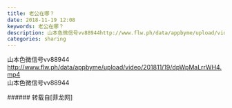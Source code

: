 ```yaml
---
title: 老公在哪？
date: 2018-11-19 12:08
keywords: 老公在哪？
description: 山本色微信号vv88944http://www.flw.ph/data/appbyme/upload/video/201811/19/dpWpMaLrrWH4.mp4山本色微信号vv88944
categories: sharing
---
```

<td class="t_f" id="postmessage_2308399">

山本色微信号vv88944<br/>
<a href="http://www.flw.ph/data/appbyme/upload/video/201811/19/dpWpMaLrrWH4.mp4" target="_blank">http://www.flw.ph/data/appbyme/upload/video/201811/19/dpWpMaLrrWH4.mp4</a><img alt="" border="0" class="zoom" data-cf-modified-893075493e5ba9a1a6c06638-="" file="http://www.flw.ph/data/appbyme/upload/image/201811/19/8ofzPP9lbBjN.jpg" id="aimg_k8J7A" lazyloadthumb="1" onclick="" onmouseover="" src="http://www.flw.ph/data/appbyme/upload/image/201811/19/8ofzPP9lbBjN.jpg"/><br/>
<img alt="" border="0" class="zoom" data-cf-modified-893075493e5ba9a1a6c06638-="" file="http://www.flw.ph/data/appbyme/upload/image/201811/19/isPczF6Pqf3M.jpg" id="aimg_X56xD" lazyloadthumb="1" onclick="" onmouseover="" src="http://www.flw.ph/data/appbyme/upload/image/201811/19/isPczF6Pqf3M.jpg"/><br/>
山本色微信号vv88944<br/>
</td>
###### 转载自[菲龙网]